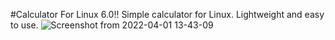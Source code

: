 #Calculator For Linux 6.0!!
Simple calculator for Linux.
Lightweight and easy to use.
![Screenshot from 2022-04-01 13-43-09](https://user-images.githubusercontent.com/52569279/161268159-06a2f051-e4b2-48f9-ba67-573fe5783ac2.png)
